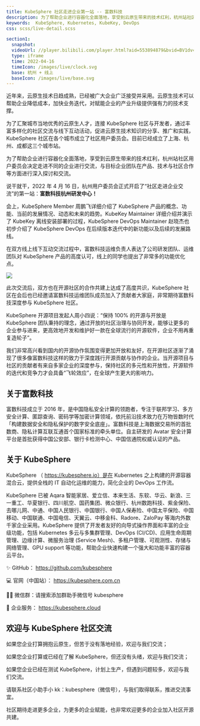 ```yaml
---
title: KubeSphere 社区走进企业第一站 -- 富数科技
description: 为了帮助企业进行容器化全面落地，享受到云原生带来的技术红利，杭州站社区用户委员会决定走进不同的企业进行交流，与目标企业团队在产品、技术与社区合作等方面进行深入探讨和交流。
keywords:  KubeSphere, Kubernetes, KubeKey, DevOps
css: scss/live-detail.scss

section1:
  snapshot: 
  videoUrl: //player.bilibili.com/player.html?aid=553894879&bvid=BV1dv4y1K7fE&cid=715978855&page=1&high_quality=1
  type: iframe
  time: 2022-04-16 
  timeIcon: /images/live/clock.svg
  base: 杭州 + 线上
  baseIcon: /images/live/base.svg
---
```


近年来，云原生技术日趋成熟，已经被广大企业广泛接受并采用。云原生技术可以帮助企业降低成本，加快业务迭代，对赋能企业的产业升级提供强有力的技术支撑。

为了汇聚城市当地优秀的云原生人才，连接 KubeSphere 社区与开发者，通过丰富多样化的社区交流与线下互动活动，促进云原生技术知识的分享、推广和实践，KubeSphere 社区在各个城市成立了社区用户委员会。目前已经成立了上海、杭州、成都这三个城市站。

为了帮助企业进行容器化全面落地，享受到云原生带来的技术红利，杭州站社区用户委员会决定走进不同的企业进行交流，与目标企业团队在产品、技术与社区合作等方面进行深入探讨和交流。

说干就干，2022 年 4 月 16 日，杭州用户委员会正式开启了“社区走进企业交流”的第一站：**富数科技杭州研发中心！**

会上，KubeSphere Member 周鹏飞详细介绍了 KubeSphere 产品的概念、功能、当前的发展情况、动态和未来的趋势。KubeKey Maintainer 详细介绍并演示了 KubeKey 离线安装部署的过程，KubeSphere DevOps Maintainer 赵晓杰也初步介绍了 KubeSphere DevOps 在后续版本迭代中的新功能以及后续的发展路线。

在双方线上线下互动交流过程中，富数科技运维负责人表达了公司研发团队、运维团队对 KubeSphere 产品的高度认可，线上的同学也提出了非常多的功能优化点。

![](https://pek3b.qingstor.com/kubesphere-community/images/fudata-kubesphere-1.jpeg)

此次交流后，双方也在开源社区的合作共建上达成了高度共识，KubeSphere 社区在会后也已经邀请富数科技运维团队成员加入了贡献者大家庭，非常期待富数科技深度参与 KubeSphere 社区。

KubeSphere 开源项目发起人周小四说：“保持 100% 的开源与开放是 KubeSphere 团队秉持的理念，通过开放的社区治理与协同开发，能够让更多的企业参与进来，更高效地开发和维护好一款在全球流行的开源软件，企业不用再重复造轮子”。

我们非常高兴看到国内的开源协作氛围变得更加开放和友好，在开源社区逐渐了涌现了很多像富数科技这样的致力于深度践行开源贡献与协作的企业。当开源项目与社区的贡献者有来自多家企业的深度参与，保持社区的多元性和开放性，开源软件的迭代和竞争力才会具备“飞轮效应”，在全球产生更大的影响力。

## 关于富数科技

富数科技成立于 2016 年，是中国隐私安全计算的领跑者，专注于联邦学习、多方安全计算、匿踪查询、密码学等加密计算领域，依托前沿技术致力在万物皆数时代「构建数据安全和隐私保护的数字安全底座」。富数科技是上海数据交易所的首批数商、隐私计算互联互通首个国家标准的牵头单位。自主研发的 Avatar 安全计算平台是首批获得中国公安部、银行卡检测中心、中国信通院权威认证的产品。

## 关于 KubeSphere

KubeSphere （ https://kubesphere.io）是在 Kubernetes 之上构建的开源容器混合云，提供全栈的 IT 自动化运维的能力，简化企业的 DevOps 工作流。

KubeSphere 已被 Aqara 智能家居、爱立信、本来生活、东软、华云、新浪、三一重工、华夏银行、四川航空、国药集团、微众银行、杭州数跑科技、紫金保险、去哪儿网、中通、中国人民银行、中国银行、中国人保寿险、中国太平保险、中国移动、中国联通、中国电信、天翼云、中移金科、Radore、ZaloPay 等海内外数千家企业采用。KubeSphere 提供了开发者友好的向导式操作界面和丰富的企业级功能，包括 Kubernetes 多云与多集群管理、DevOps (CI/CD)、应用生命周期管理、边缘计算、微服务治理 (Service Mesh)、多租户管理、可观测性、存储与网络管理、GPU support 等功能，帮助企业快速构建一个强大和功能丰富的容器云平台。



 ✨ GitHub： https://github.com/kubesphere

 💻 官网（中国站）： https://kubesphere.com.cn

 👨‍💻‍ 微信群：请搜索添加群助手微信号 kubesphere

 🔗 企业服务： https://kubesphere.cloud

## 欢迎与 KubeSphere 社区交流

如果您企业打算拥抱云原生，但苦于没有落地经验，欢迎与我们交流；

如果您企业打算或已经在了解 KubeSphere，但还没有头绪，欢迎与我们交流；

如果您企业已经在测试 KubeSphere，计划上生产，但遇到问题较多，欢迎与我们交流。

请联系社区小助手小 kk：kubesphere（微信号），与我们取得联系，推进交流事宜。

社区期待走进更多企业，为更多的企业赋能，也非常欢迎更多的企业加入社区开源共建。
